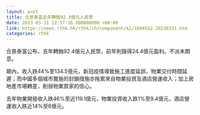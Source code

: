 ```yaml
---
layout: post
title: 合景泰富去年轉蝕92.4億元人民幣
date: 2023-03-31 22:57:16.000000000 +08:00
link: https://news.rthk.hk/rthk/ch/component/k2/1694552-20230331.htm
categories: rthk
---
```


合景泰富公布，去年轉蝕92.4億元人民幣，前年則錄得24.4億元盈利。不派末期息。

期內，收入跌44%至134.5億元，新冠疫情導致施工進度延誤，物業交付時間延遲；而中國多個城市實施的封鎖措施亦拖累來自物業投資及酒店營運收入；加上房地產市場轉差，削弱物業買家的信心。

去年物業開發收入跌46%至近119.1億元，物業投資收入跌1%至9.4億元，酒店營運收入跌近14%至6億元。
